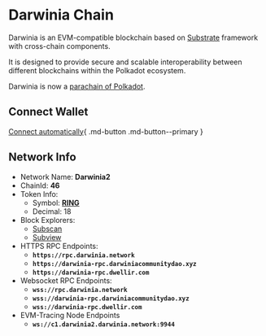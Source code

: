 # Darwinia Chain

Darwinia is an EVM-compatible blockchain based on [Substrate](https://substrate.dev/) framework with cross-chain components.

It is designed to provide secure and scalable interoperability between different blockchains within the Polkadot ecosystem.

Darwinia is now a [parachain of Polkadot](https://polkadot.subscan.io/parachain/2046).

## Connect Wallet

[Connect automatically](https://chainlist.org/chain/46){ .md-button .md-button--primary }

## Network Info

- Network Name: **Darwinia2**
- ChainId: **46**
- Token Info:
    - Symbol: [**RING**](https://coinmarketcap.com/currencies/darwinia-network/)
    - Decimal: 18
- Block Explorers:
    - [Subscan](https://darwinia.subscan.io/)
    - [Subview](https://darwinia.subview.xyz/)
- HTTPS RPC Endpoints:
    - **`https://rpc.darwinia.network`**
    - **`https://darwinia-rpc.darwiniacommunitydao.xyz`**
    - **`https://darwinia-rpc.dwellir.com`**
- Websocket RPC Endpoints:
    - **`wss://rpc.darwinia.network`**
    - **`wss://darwinia-rpc.darwiniacommunitydao.xyz`**
    - **`wss://darwinia-rpc.dwellir.com`**
- EVM-Tracing Node Endpoints
    - **`ws://c1.darwinia2.darwinia.network:9944`**